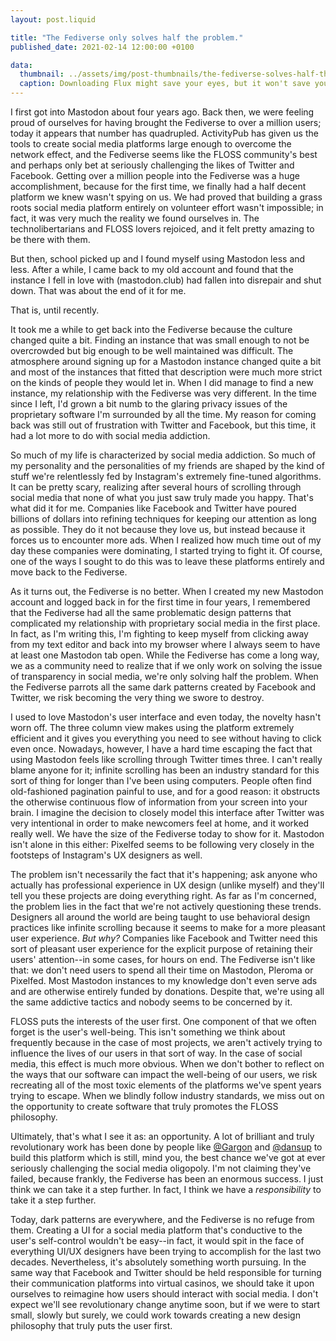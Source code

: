 ```yaml
---
layout: post.liquid

title: "The Fediverse only solves half the problem."
published_date: 2021-02-14 12:00:00 +0100

data:
  thumbnail: ../assets/img/post-thumbnails/the-fediverse-solves-half-the-problem.jpg
  caption: Downloading Flux might save your eyes, but it won't save you from doomscrolling. Photo by Gaelle Marcel on Unsplash
---
```


I first got into Mastodon about four years ago. Back then, we were feeling proud of ourselves for having brought the Fediverse to over a million users; today it appears that number has quadrupled. ActivityPub has given us the tools to create social media platforms large enough to overcome the network effect, and the Fediverse seems like the FLOSS community's best and perhaps only bet at seriously challenging the likes of Twitter and Facebook. Getting over a million people into the Fediverse was a huge accomplishment, because for the first time, we finally had a half decent platform we knew wasn't spying on us. We had proved that building a grass roots social media platform entirely on volunteer effort wasn't impossible; in fact, it was very much the reality we found ourselves in. The technolibertarians and FLOSS lovers rejoiced, and it felt pretty amazing to be there with them.<span data-separator></span>

But then, school picked up and I found myself using Mastodon less and less. After a while, I came back to my old account and found that the instance I fell in love with (mastodon.club) had fallen into disrepair and shut down. That was about the end of it for me.

That is, until recently.

It took me a while to get back into the Fediverse because the culture changed quite a bit. Finding an instance that was small enough to not be overcrowded but big enough to be well maintained was difficult. The atmosphere around signing up for a Mastodon instance changed quite a bit and most of the instances that fitted that description were much more strict on the kinds of people they would let in. When I did manage to find a new instance, my relationship with the Fediverse was very different. In the time since I left, I'd grown a bit numb to the glaring privacy issues of the proprietary software I'm surrounded by all the time. My reason for coming back was still out of frustration with Twitter and Facebook, but this time, it had a lot more to do with social media addiction.

So much of my life is characterized by social media addiction. So much of my personality and the personalities of my friends are shaped by the kind of stuff we're relentlessly fed by Instagram's extremely fine-tuned algorithms. It can be pretty scary, realizing after several hours of scrolling through social media that none of what you just saw truly made you happy. That's what did it for me. Companies like Facebook and Twitter have poured billions of dollars into refining techniques for keeping our attention as long as possible. They do it not because they love us, but instead because it forces us to encounter more ads. When I realized how much time out of my day these companies were dominating, I started trying to fight it. Of course, one of the ways I sought to do this was to leave these platforms entirely and move back to the Fediverse.

As it turns out, the Fediverse is no better. When I created my new Mastodon account and logged back in for the first time in four years, I remembered that the Fediverse had all the same problematic design patterns that complicated my relationship with proprietary social media in the first place. In fact, as I'm writing this, I'm fighting to keep myself from clicking away from my text editor and back into my browser where I always seem to have at least one Mastodon tab open. While the Fediverse has come a long way, we as a community need to realize that if we only work on solving the issue of transparency in social media, we're only solving half the problem. When the Fediverse parrots all the same dark patterns created by Facebook and Twitter, we risk becoming the very thing we swore to destroy.

I used to love Mastodon's user interface and even today, the novelty hasn't worn off. The three column view makes using the platform extremely efficient and it gives you everything you need to see without having to click even once. Nowadays, however, I have a hard time escaping the fact that using Mastodon feels like scrolling through Twitter times three. I can't really blame anyone for it; infinite scrolling has been an industry standard for this sort of thing for longer than I've been using computers. People often find old-fashioned pagination painful to use, and for a good reason: it obstructs the otherwise continuous flow of information from your screen into your brain. I imagine the decision to closely model this interface after Twitter was very intentional in order to make newcomers feel at home, and it worked really well. We have the size of the Fediverse today to show for it. Mastodon isn't alone in this either: Pixelfed seems to be following very closely in the footsteps of Instagram's UX designers as well.

The problem isn't necessarily the fact that it's happening; ask anyone who actually has professional experience in UX design (unlike myself) and they'll tell you these projects are doing everything right. As far as I'm concerned, the problem lies in the fact that we're not actively questioning these trends. Designers all around the world are being taught to use behavioral design practices like infinite scrolling because it seems to make for a more pleasant user experience. _But why?_ Companies like Facebook and Twitter need this sort of pleasant user experience for the explicit purpose of retaining their users' attention--in some cases, for hours on end. The Fediverse isn't like that: we don't need users to spend all their time on Mastodon, Pleroma or Pixelfed. Most Mastodon instances to my knowledge don't even serve ads and are otherwise entirely funded by donations. Despite that, we're using all the same addictive tactics and nobody seems to be concerned by it.

FLOSS puts the interests of the user first. One component of that we often forget is the user's well-being. This isn't something we think about frequently because in the case of most projects, we aren't actively trying to influence the lives of our users in that sort of way. In the case of social media, this effect is much more obvious. When we don't bother to reflect on the ways that our software can impact the well-being of our users, we risk recreating all of the most toxic elements of the platforms we've spent years trying to escape. When we blindly follow industry standards, we miss out on the opportunity to create software that truly promotes the FLOSS philosophy.

Ultimately, that's what I see it as: an opportunity. A lot of brilliant and truly revolutionary work has been done by people like [@Gargon](https://mastodon.social/@Gargron) and [@dansup](https://mastodon.social/@dansup) to build this platform which is still, mind you, the best chance we've got at ever seriously challenging the social media oligopoly. I'm not claiming they've failed, because frankly, the Fediverse has been an enormous success. I just think we can take it a step further. In fact, I think we have a _responsibility_ to take it a step further.

Today, dark patterns are everywhere, and the Fediverse is no refuge from them. Creating a UI for a social media platform that's conductive to the user's self-control wouldn't be easy--in fact, it would spit in the face of everything UI/UX designers have been trying to accomplish for the last two decades. Nevertheless, it's absolutely something worth pursuing. In the same way that Facebook and Twitter should be held responsible for turning their communication platforms into virtual casinos, we should take it upon ourselves to reimagine how users should interact with social media. I don't expect we'll see revolutionary change anytime soon, but if we were to start small, slowly but surely, we could work towards creating a new design philosophy that truly puts the user first.